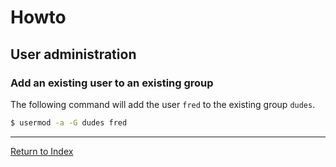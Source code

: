 # Howto

## User administration

### Add an existing user to an existing group

The following command will add the user `fred` to the existing group `dudes`.

```bash
$ usermod -a -G dudes fred
```

---
[Return to Index](../README.md)
